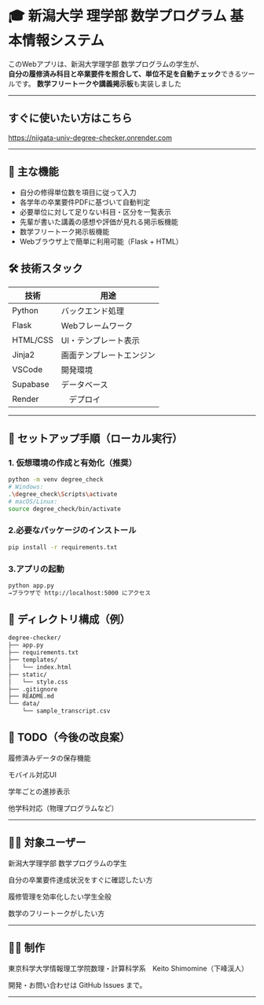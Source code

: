 # 🎓 新潟大学 理学部 数学プログラム 基本情報システム

このWebアプリは、新潟大学理学部 数学プログラムの学生が、  
**自分の履修済み科目と卒業要件を照合して、単位不足を自動チェック**できるツールです。
**数学フリートークや講義掲示板**も実装しました

---

## すぐに使いたい方はこちら

https://niigata-univ-degree-checker.onrender.com

---
## 📌 主な機能

- 自分の修得単位数を項目に従って入力
- 各学年の卒業要件PDFに基づいて自動判定
- 必要単位に対して足りない科目・区分を一覧表示
- 先輩が書いた講義の感想や評価が見れる掲示板機能
- 数学フリートーク掲示板機能
- Webブラウザ上で簡単に利用可能（Flask + HTML）


## 🛠️ 技術スタック

| 技術        | 用途                   |
|-------------|------------------------|
| Python      | バックエンド処理        |
| Flask       | Webフレームワーク       |
| HTML/CSS    | UI・テンプレート表示    |
| Jinja2      | 画面テンプレートエンジン |
| VSCode      | 開発環境               |
| Supabase    | データベース            |
| Render      |　デプロイ               |

---

## 🚀 セットアップ手順（ローカル実行）
### 1. 仮想環境の作成と有効化（推奨）

```bash
python -m venv degree_check
# Windows:
.\degree_check\Scripts\activate
# macOS/Linux:
source degree_check/bin/activate

```

### 2.必要なパッケージのインストール

```bash
pip install -r requirements.txt

```

### 3.アプリの起動
```bash
python app.py
→ブラウザで http://localhost:5000 にアクセス

```

## 📁 ディレクトリ構成（例）
```bash
degree-checker/
├── app.py
├── requirements.txt
├── templates/
│   └── index.html
├── static/
│   └── style.css
├── .gitignore
├── README.md
└── data/
    └── sample_transcript.csv

```

## 📝 TODO（今後の改良案）
履修済みデータの保存機能

モバイル対応UI

学年ごとの進捗表示

他学科対応（物理プログラムなど）

---

## 🧑‍💻 対象ユーザー
新潟大学理学部 数学プログラムの学生

自分の卒業要件達成状況をすぐに確認したい方

履修管理を効率化したい学生全般

数学のフリートークがしたい方

---

## 🙋‍♂️ 制作
東京科学大学情報理工学院数理・計算科学系　Keito Shimomine（下峰渓人）




開発・お問い合わせは GitHub Issues まで。

---

